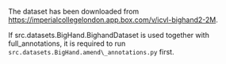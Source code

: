 
The dataset has been downloaded from https://imperialcollegelondon.app.box.com/v/icvl-bighand2-2M.

If src.datasets.BigHand.BighandDataset is used together with full\_annotations, 
it is required to run `src.datasets.BigHand.amend\_annotations.py` first.



